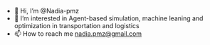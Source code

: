 - 👋 Hi, I’m @Nadia-pmz
- 👀 I’m interested in Agent-based simulation, machine leaning and optimization in transportation and logistics
- 📫 How to reach me nadia.pmz@gmail.com

<!---
Nadia-pmz/Nadia-pmz is a ✨ special ✨ repository because its `README.md` (this file) appears on your GitHub profile.
You can click the Preview link to take a look at your changes.
--->
